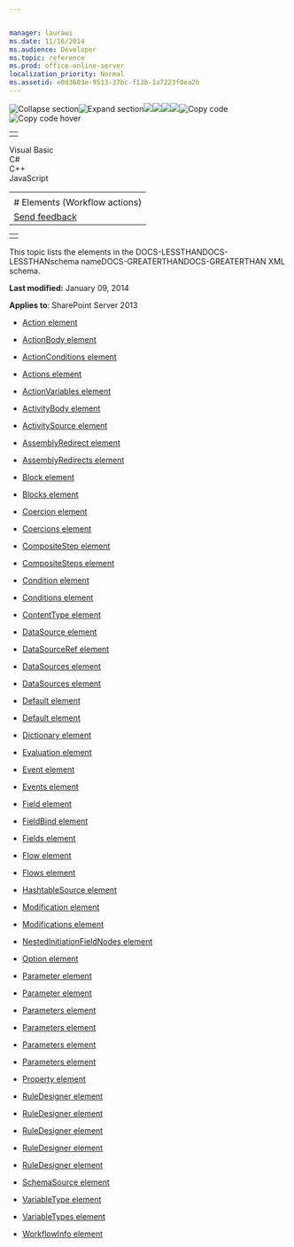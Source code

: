 ```yaml
---


manager: laurawi
ms.date: 11/16/2014
ms.audience: Developer
ms.topic: reference
ms.prod: office-online-server
localization_priority: Normal
ms.assetid: e0d3603e-9513-37bc-f13b-1a7223f0ea2b
---
```


![Collapse
section](../icons/collapse_all.gif "Collapse section")![Expand
section](../icons/expand_all.gif "Expand section")![](../icons/collapse_all.gif)![](../icons/expand_all.gif)![](../icons/dropdown.gif)![](../icons/dropdownHover.gif)![Copy
code](../icons/copycode.gif "Copy code")![Copy code
hover](../icons/copycodeHighlight.gif "Copy code hover")
<table>
<tbody>
<tr class="odd">
<td align="left"></td>
</tr>
</tbody>
</table>

Visual Basic  
C\#  
C++  
JavaScript  

<table>
<tbody>
<tr class="odd">
<td align="left"><span id="runningHeaderText"></span></td>
</tr>
<tr class="even">
<td align="left"># Elements (Workflow actions)</td>
</tr>
<tr class="odd">
<td align="left"><span id="headfeedbackarea" class="feedbackhead"><a href="javascript:SubmitFeedback(&#39;docthis@Microsoft.com&#39;,&#39;&#39;,&#39;&#39;,&#39;&#39;,&#39;1.0.18082.1225&#39;,&#39;%0\dThank%20you%20for%20your%20feedback.%20The%20developer%20writing%20teams%20use%20your%20feedback%20to%20improve%20documentation.%20While%20we%20are%20reviewing%20your%20feedback,%20we%20may%20send%20you%20e-mail%20to%20ask%20for%20clarification%20or%20feedback%20on%20a%20solution.%20We%20do%20not%20use%20your%20e-mail%20address%20for%20any%20other%20purpose%20and%20we%20delete%20it%20after%20we%20finish%20our%20review.%0\AFor%20further%20information%20about%20the%20privacy%20policies%20of%20Microsoft,%20please%20see%20http://privacy.microsoft.com/en-us/default.aspx.%0\A%0\d&#39;,&#39;Customer%20feedback&#39;);">Send feedback</a></span></td>
</tr>
</tbody>
</table>

<table>
<colgroup>
<col width="100%" />
</colgroup>
<tbody>
<tr class="odd">
<td align="left"></td>
</tr>
</tbody>
</table>

This topic lists the elements in the DOCS-LESSTHANDOCS-LESSTHANschema
nameDOCS-GREATERTHANDOCS-GREATERTHAN XML schema.

**Last modified:** January 09, 2014

**Applies to**: SharePoint Server 2013

-   [Action element](action-element-actions-elementworkflowinfo-elementaction4.md)

-   [ActionBody element](actionbody-element-action-elementactions-elementworkflowinfo-elementaction4.md)

-   [ActionConditions element](actionconditions-element-action-elementactions-elementworkflowinfo-elementaction.md)

-   [Actions element](actions-element-workflowinfo-elementaction4.md)

-   [ActionVariables element](actionvariables-element-action-elementactions-elementworkflowinfo-elementaction4.md)

-   [ActivityBody element](activitybody-element-parameter-elementcoercionparameterstype-complextypeaction4.md)

-   [ActivitySource element](activitysource-element-evaluation-elementdatasourcetype-complextypeaction4.md)

-   [AssemblyRedirect element](assemblyredirect-element-assemblyredirects-elementworkflowinfo-elementaction4.md)

-   [AssemblyRedirects
    element](assemblyredirects-element-workflowinfo-elementaction4.md)

-   [Block element](block-element-blocks-elementworkflowinfo-elementaction4.md)

-   [Blocks element](blocks-element-workflowinfo-elementaction4.md)

-   [Coercion element](coercion-element-coercions-elementworkflowinfo-elementaction4.md)

-   [Coercions element](coercions-element-workflowinfo-elementaction4.md)

-   [CompositeStep element](compositestep-element-compositesteps-elementworkflowinfo-elementaction4.md)

-   [CompositeSteps element](compositesteps-element-workflowinfo-elementaction4.md)

-   [Condition element](condition-element-conditions-elementworkflowinfo-elementaction4.md)

-   [Conditions element](conditions-element-workflowinfo-elementaction4.md)

-   [ContentType element](contenttype-element-schemasource-elementdatasourcetype-complextypeaction4.md)

-   [DataSource element](datasource-element-datasourcestype-complextypeaction4.md)

-   [DataSourceRef element](datasourceref-element-fieldbind-elementruledesignertype-complextypeaction4.md)

-   [DataSources element](datasources-element-compositestep-elementcompositesteps-elementworkflowinfo-elem.md)

-   [DataSources element](datasources-element-action-elementactions-elementworkflowinfo-elementaction4.md)

-   [Default element](default-element-conditions-elementworkflowinfo-elementaction4.md)

-   [Default element](default-element-actions-elementworkflowinfo-elementaction4.md)

-   [Dictionary element](dictionary-element-schemasource-elementdatasourcetype-complextypeaction4.md)

-   [Evaluation element](evaluation-element-datasourcetype-complextypeaction4.md)

-   [Event element](event-element-events-elementworkflowinfo-elementaction4.md)

-   [Events element](events-element-workflowinfo-elementaction4.md)

-   [Field element](field-element-fields-elementschemasource-elementdatasourcetype-complextypeaction.md)

-   [FieldBind element](fieldbind-element-ruledesignertype-complextypeaction4.md)

-   [Fields element](fields-element-schemasource-elementdatasourcetype-complextypeaction4.md)

-   [Flow element](flow-element-flows-elementworkflowinfo-elementaction4.md)

-   [Flows element](flows-element-workflowinfo-elementaction4.md)

-   [HashtableSource element](hashtablesource-element-evaluation-elementdatasourcetype-complextypeaction4.md)

-   [Modification element](modification-element-modifications-elementaction-elementactions-elementworkflowi.md)

-   [Modifications element](modifications-element-action-elementactions-elementworkflowinfo-elementaction4.md)

-   [NestedInitiationFieldNodes
    element](nestedinitiationfieldnodes-element-schemasource-elementdatasourcetype-complextyp.md)

-   [Option element](option-element-fieldbind-elementruledesignertype-complextypeaction4.md)

-   [Parameter element](parameter-element-parameterstype-complextypeaction4.md)

-   [Parameter element](parameter-element-coercionparameterstype-complextypeaction4.md)

-   [Parameters element](parameters-element-flow-elementflows-elementworkflowinfo-elementaction4.md)

-   [Parameters element](parameters-element-condition-elementconditions-elementworkflowinfo-elementaction.md)

-   [Parameters element](parameters-element-action-elementactions-elementworkflowinfo-elementaction4.md)

-   [Parameters element](parameters-element-coercion-elementcoercions-elementworkflowinfo-elementaction4.md)

-   [Property element](property-element-propertiestype-complextypeaction4.md)

-   [RuleDesigner element](ruledesigner-element-flow-elementflows-elementworkflowinfo-elementaction4.md)

-   [RuleDesigner element](ruledesigner-element-action-elementactions-elementworkflowinfo-elementaction4.md)

-   [RuleDesigner element](ruledesigner-element-default-elementconditions-elementworkflowinfo-elementaction.md)

-   [RuleDesigner element](ruledesigner-element-condition-elementconditions-elementworkflowinfo-elementacti.md)

-   [RuleDesigner element](ruledesigner-element-defaultelementtype-complextypeaction4.md)

-   [SchemaSource element](schemasource-element-datasourcetype-complextypeaction4.md)

-   [VariableType element](variabletype-element-variabletypes-elementworkflowinfo-elementaction4.md)

-   [VariableTypes element](variabletypes-element-workflowinfo-elementaction4.md)

-   [WorkflowInfo element](workflowinfo-element-action4.md)








